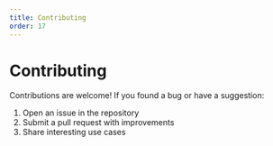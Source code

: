 ```yaml
---
title: Contributing
order: 17
---
```


# Contributing

Contributions are welcome! If you found a bug or have a suggestion:

1. Open an issue in the repository
2. Submit a pull request with improvements
3. Share interesting use cases
